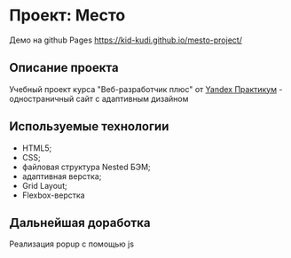 # Проект: Место

Демо на github Pages https://kid-kudi.github.io/mesto-project/

## Описание проекта
Учебный проект курса "Веб-разработчик плюс" от [Yandex Практикум](https://practicum.yandex.ru "Yandex Практикум") - одностраничный сайт с адаптивным дизайном

## Используемые технологии

* HTML5;
* CSS;
* файловая структура Nested БЭМ;
* адаптивная верстка;
* Grid Layout;
* Flexbox-верстка

## Дальнейшая доработка
 Реализация popup с помощью js
